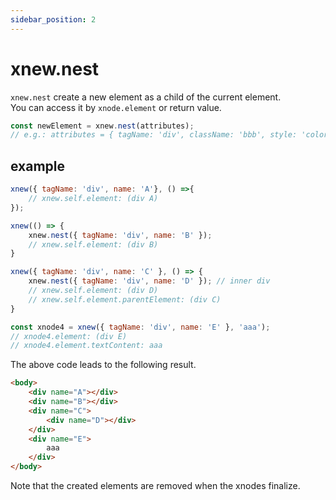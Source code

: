 ```yaml
---
sidebar_position: 2
---
```


# xnew.nest
`xnew.nest` create a new element as a child of the current element.  
You can access it by `xnode.element` or return value.

```js
const newElement = xnew.nest(attributes);
// e.g.: attributes = { tagName: 'div', className: 'bbb', style: 'color: #000;' };
```
## example
```js
xnew({ tagName: 'div', name: 'A'}, () =>{
    // xnew.self.element: (div A)
});

xnew(() => {
    xnew.nest({ tagName: 'div', name: 'B' });
    // xnew.self.element: (div B)
}

xnew({ tagName: 'div', name: 'C' }, () => { 
    xnew.nest({ tagName: 'div', name: 'D' }); // inner div
    // xnew.self.element: (div D)
    // xnew.self.element.parentElement: (div C)
}

const xnode4 = xnew({ tagName: 'div', name: 'E' }, 'aaa');
// xnode4.element: (div E)
// xnode4.element.textContent: aaa
```
The above code leads to the following result.
```html
<body>
    <div name="A"></div>
    <div name="B"></div>
    <div name="C">
        <div name="D"></div>
    </div>
    <div name="E">
        aaa
    </div>
</body>
```
Note that the created elements are removed when the xnodes finalize.
            